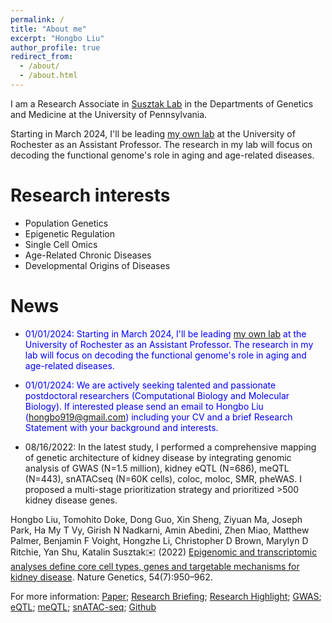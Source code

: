 ```yaml
---
permalink: /
title: "About me"
excerpt: "Hongbo Liu"
author_profile: true
redirect_from: 
  - /about/
  - /about.html
---
```

<base target="_self">

I am a Research Associate in [Susztak Lab](https://www.med.upenn.edu/susztaklab) in the Departments of Genetics and Medicine at the University of Pennsylvania. 

Starting in March 2024, I'll be leading [my own lab](https://hbliulab.org/) at the University of Rochester as an Assistant Professor. The research in my lab will focus on decoding the functional genome's role in aging and age-related diseases.

Research interests
======
* Population Genetics
* Epigenetic Regulation
* Single Cell Omics
* Age-Related Chronic Diseases
* Developmental Origins of Diseases


News
======

* <span style='color:blue'>01/01/2024: Starting in March 2024, I'll be leading [my own lab](https://hbliulab.org/) at the University of Rochester as an Assistant Professor. The research in my lab will focus on decoding the functional genome's role in aging and age-related diseases.</span>

* <span style="color:blue">01/01/2024: We are actively seeking talented and passionate postdoctoral researchers (Computational Biology and Molecular Biology). If interested please send an email to Hongbo Liu (hongbo919@gmail.com) including your CV and a brief Research Statement with your background and interests.</span>


* 08/16/2022: In the latest study, I performed a comprehensive mapping of genetic architecture of kidney disease by integrating genomic analysis of GWAS (N=1.5 million), kidney eQTL (N=686), meQTL (N=443), snATACseq (N=60K cells), coloc, moloc, SMR, pheWAS. I proposed a multi-stage prioritization strategy and prioritized >500 kidney disease genes.

Hongbo Liu, Tomohito Doke, Dong Guo, Xin Sheng, Ziyuan Ma, Joseph Park, Ha My T Vy, Girish N Nadkarni, Amin Abedini, Zhen Miao, Matthew Palmer, Benjamin F Voight, Hongzhe Li, Christopher D Brown, Marylyn D Ritchie, Yan Shu, Katalin Susztak✉️ (2022) [Epigenomic and transcriptomic analyses define core cell types, genes and targetable mechanisms for kidney disease](https://www.nature.com/articles/s41588-022-01097-w). Nature Genetics, 54(7):950–962. 
  
For more information: [Paper](https://www.nature.com/articles/s41588-022-01097-w); [Research Briefing](https://www.nature.com/articles/s41588-022-01098-9);  [Research Highlight](https://www.kidney-international.org/article/S0085-2538(22)00903-6/fulltext); [GWAS](https://susztaklab.com/GWAS/index.php); [eQTL](http://www.susztaklab.com/Kidney_eQTL/index.php); [meQTL](http://www.susztaklab.com/Kidney_meQTL/index.php); [snATAC-seq](http://www.susztaklab.com/Human_snATAC/index.php); [Github](https://github.com/hbliu/Kidney_Epi_Pri)




